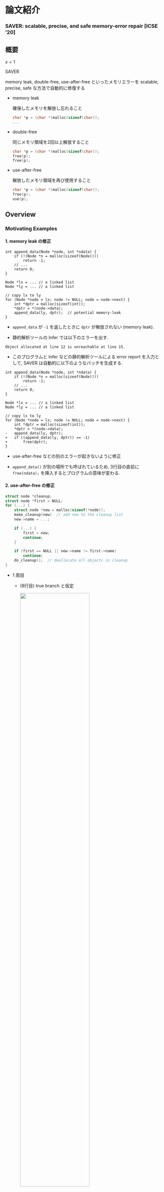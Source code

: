 # 論文紹介

### SAVER: scalable, precise, and safe memory-error repair [ICSE ’20]

## 概要

$x = 1$

SAVER

memory leak, double-free, use-after-free といったメモリエラーを scalable, precise, safe な方法で自動的に修復する

- memory leak

  確保したメモリを解放し忘れること

  ```c
  char *p = (char *)malloc(sizeof(char));
  ...
  ```

- double-free

  同じメモリ領域を2回以上解放すること

  ```c
  char *p = (char *)malloc(sizeof(char));
  free(p);
  free(p);
  ```

- use-after-free

  解放したメモリ領域を再び使用すること

  ```c
  char *p = (char *)malloc(sizeof(char));
  free(p);
  use(p);
  ```

## Overview

### Motivating Examples

#### 1. memory leak の修正

```c=
int append_data(Node *node, int *ndata) {
    if (!(Node *n = malloc(sizeof(Node))))
        return -1;
    // ...
    return 0;
}

Node *lx = ... // a linked list
Node *ly = ... // a linked list

// copy lx to ly
for (Node *node = lx; node != NULL; node = node->next) {
    int *dptr = malloc(sizeof(int));
    *dptr = *(node->data);
    append_data(ly, dptr);  // potential memory-leak
}
```

- `append_data` が `-1` を返したときに `dptr` が解放されない (memory leak).

- <p>静的解析ツールの Infer では以下のエラーを出す.</p>

```
Object allocated at line 12 is unreachable at line 15.
```

- <p>このプログラムと Infer などの静的解析ツールによる error report を入力として, SAVER は自動的に以下のようなパッチを生成する.</p>

```diff_c=
int append_data(Node *node, int *ndata) {
    if (!(Node *n = malloc(sizeof(Node))))
        return -1;
    // ...
    return 0;
}

Node *lx = ... // a linked list
Node *ly = ... // a linked list

// copy lx to ly
for (Node *node = lx; node != NULL; node = node->next) {
    int *dptr = malloc(sizeof(int));
    *dptr = *(node->data);
-   append_data(ly, dptr);
+   if ((append_data(ly, dptr)) == -1)
+       free(dptr);
}
```

- use-after-free などの別のエラーが起きないように修正

- `append_data()` が別の場所でも呼ばれているため, 3行目の直前に `free(ndata);` を挿入するとプログラムの意味が変わる.


#### 2. use-after-free の修正

```c
struct node *cleanup;
struct node *first = NULL;
for (...) {
    struct node *new = malloc(sizeof(*node));
    make_cleanup(new)  // add new to the cleanup list
    new->name = ...;

    if (...) {
        first = new;
        continue;
    }

    if (first == NULL || new->name != first->name)
        continue;
    do_cleanup();  // deallocate all objects in cleanup
}
```

- 1 周目
  - (8行目) true branch と仮定
  　　<p><img src="images/image-1.png" width="70%" /></p> 

- 2 周目
  - (8行目) false branch, (13行目) false branch と仮定 (`do_cleanup()` が実行)
     <p><img src="images/image-2.png" width="70%" /></p>

- 3 周目
  - (8行目) false branch と仮定
    <p><img src="images/image-3.png" width="45%" /></p>

  - `first` は dangling pointer (not NULL).
  
  - (13行目) `first->name` は use-after-free を引き起こす.

```diff_c=
struct node *cleanup;
struct node *first = NULL;
for (...) {
    struct node *new = malloc(sizeof(*node));
    make_cleanup(new)  // add new to the cleanup list
    new->name = ...;

    if (...) {
        first = new;
+       tmp = first->name;
        continue;
    }
   
-   if (first == NULL || new->name != first->name)
+   if (first == NULL || new->name != tmp)
        continue;
    do_cleanup();  // deallocate all objects in cleanup
}
```

- 修正してもプログラムの意味を変えない
  
  - 15行目での `first->name` と `tmp` の値は常に同じ


既存手法 ([FootPatch](https://dl.acm.org/doi/10.1145/3180155.3180250), [MemFix](https://dl.acm.org/doi/10.1145/3236024.3236079), [LeakFix](https://ieeexplore.ieee.org/abstract/document/7194597)) では deallocator の挿入または削除だけでメモリエラーを修正しようとするので, 上記の2つの例は修正できない.

### How SAVER works

簡単に SAVER の動作を説明する.

**Example Code**

```c=
p = malloc(1);  // o1
if (C)
    q = p;
else
    q = malloc(1);  // o2
*p = 1;
free(q);
```

- $\lnot C$ のとき object o1 が解放されない (memory leak)
  
  - 7行目の前に以下のコードを挿入したい

```c
if (not C) 
    free(p);
```

SAVER の動作ステップ

1. Object Flow Graph の作成
   
2. Object Flow Graph のラベルを変える
   
3. パッチの生成


#### 1. Object Flow Graph (OFG) の作成

- <p>初めに SAVER は静的ヒープ解析を行い, 入力プログラムを OFG に変換する</p>

```c=
p = malloc(1);  // o1
if (C)
    q = p;
else
    q = malloc(1);  // o2
*p = 1;
free(q);
```

<p><img src="images/image-4.png" width="50%" /></p>

- OFG の頂点はある program point と path condition での heap object を表す.

- OFG の辺はプログラムの制御フローを表し, その object で発生するイベント (alloc, free, use など) でラベル付けをする

#### 2. Object Flow Graph (OFG) のラベルを変える

OFG の赤い path のラベル列は free を含まないため, ここで memory-leak が起きる.

$$ \mathrm{alloc} \cdot \epsilon \cdot \mathrm{use} \cdot \epsilon \cdot \mathrm{unreach} $$

この path でも object が解放されるように空のラベル ( $\epsilon$ ) を free に置き換える.

$$ \mathrm{alloc} \cdot \epsilon \cdot \mathrm{use} \cdot \mathrm{free} \cdot \mathrm{unreach} $$

<p><img src="images/image-6.png" width="50%" /></p>

SAVERのラベルの変更方法は以下の4つ.

- (a) free の挿入
  
- (b) free の位置変更
  
- (c) use の位置変更
  
- (d) free の削除

<p><img src="images/image-5.png" width="80%" /></p>


#### 3. パッチの生成

<p><img src="images/image-6.png" width="50%" /></p>

6行目と7行目の間に `if (not C) free(p);` を挿入. ポインタ式 `p` は object $o_1$ の point-to 情報に含まれる (詳細は後述)

```diff_c=
  p = malloc(1);  // o1
  if (C)
      q = p;
  else
      q = malloc(1);  // o2
  *p = 1;
+ if (not C)
+     free(p);
  free(q);
```

<br/>
<br/>


## Approach Details

SAVER に与える入力

- プログラム $P$
  
  - control flow graph $(\mathbb{C}, \hookrightarrow, c_e, c_x)$
  
    - $\mathbb{C}$ : プログラムポイントの集合
  
    - $\hookrightarrow \in \mathbb{C} \times \mathbb{C}$ : 辺の集合
  
    - $c_e$ : entry points
  
    - $c_x$ : exit points
  
  - プログラムポイント $c \in \mathbb{C}$ におけるコマンド $cmd(c)$
  
    - $cmd \to x := y \ |\ x := * y \ |\ *x := y \ |\ \mathrm{alloc}(x) \ |\ \mathrm{free} (x) \ |\ \mathrm{assume} (b)$ 
  
    - $b \to x = n \ |\ x \neq n \ |\ x = y \ |\ x \neq y$
  
  - SAVER はC言語のすべてに対応している

- error report $R = (c_1, ev_1, c_2, ev_2)$ : scalability の向上のために使う
  
  - $(c_1, ev_1)$ : source
  
  - $(c_2, ev_2)$ : sink
  
    - $c_1, c_2 \in \mathbb{C}$ : program points
  
    - $ev_1, ev_2 \in Event = \{ \mathrm{alloc}, \mathrm{free}, \mathrm{use}, \mathrm{def}, \mathrm{unreach} \}$ : events
  
  - ex.) 静的解析器による memory leak の検出 (infer)
    ```
    An object allocated at line 1 is unreachable at line 5
    ```
    このとき $R = (1, \mathrm{alloc}, 5, \mathrm{unreach})$

    - memory leak: $(c_1, \mathrm{alloc}, c_2, \mathrm{unreach})$
  
    - double free: $(c_1, \mathrm{free}, c_2, \mathrm{free})$
  
    - use after free: $(c_1, \mathrm{free}, c_2, \mathrm{use/def})$

<br/>
<br/>


<!-- ここまで完成 !!!!!!!!!!!! -->


### Step1: OFG の構築

- Step 1-1 : Static Heap Analysis を行う
  
- Step 1-2 : この解析をもとに Object flow graph を構築する

#### Static Heap Analysis

- 正確な OFG を構築するために静的なヒープ解析を行う.
  
  - ポイント
  
    - path-sensitivity : error の起きるパスと通常のパスを分ける必要性
  
    - heap abstraction : linked list などのデータ構造に格納されたオブジェクトと外部のメモリオブジェクトを正確に区別するために, 各ヒープオブジェクトはそれが割り当てられた場所とオブジェクトを必ず指している変数の組で表す

- 抽象ドメイン

$$\begin{aligned}
A ~~~~~& \in ~~~~~~~\mathbb{D}~~~~~~~ = ~~~\mathbb{C} \rightarrow \mathcal{P}(\text {State}) \\
s ~~~~~& \in  ~~~ \text { State } ~~~ = ~~~ P C \times \text { Store } \\
\pi ~~~~~& \in  ~~~~~ P C ~~~~~~ = ~~~ \mathcal{P}(\text { Var } \times\{=, \neq\} \times(\text {Var}+\mathbb{Z})) \\
\sigma ~~~~~& \in ~~~ \text { Store } ~~~ = ~~~ \text { Loc } \rightarrow \mathcal{P}(\text {Heap}) \\
l ~~~~~& \in ~~~~~ \text { Loc } ~~~~ = ~~~ \text { Var }+\text { Heap } \\
h ~~~~~& \in  ~~~ \text { Heap } ~~~  = ~~~ \text { AllocSite } \times \mathcal{P}(\text {Var}) \\
a ~~~~~& \in  \text { AllocSite }  \subseteq ~~~ \mathbb{C}
\end{aligned}$$

<ul>

- 抽象要素 $A \in \mathbb{D}$ : プログラムポイントから到達可能な状態集合への関数
  
- 状態 $s = (\pi, \sigma) \in \text{State}$ : パス条件 $\pi$ と store $\sigma$ の組
  
- パス条件 $\pi$ : プログラムポイント $c$ までに取った分岐条件の集合
  
- store $\sigma$ : locations (variable or heap object) から heap object へのマップ (may-point-to を表す)
  
- heap object $h \in \text{Heap}$ : そのオブジェクトの allocation site と must-point-to 変数の組
  
</ul>

<br/>

<details>
<summary>Example</summary>

<p><img src="images/saver01.png" width="50%" /></p>

$\text{Heap} = \{ h_1, h_2, h_3, h_4 \}$

$h_1 = (a_1, \{ x \})$

$h_2 = (a_2, \{ \})$

$h_3 = (a_3, \{ y \})$

$h_4 = (a_4, \{ z, w \})$

$\sigma = \{ x \mapsto \{ h_1 \}, y \mapsto \{ h_3 \}, z \mapsto \{ h_4 \}, w \mapsto \{ h_4 \}, h_1 \mapsto \{ h_2, h_4 \}, h_2 \mapsto \{ h_3 \} \}$

</details>

<br/>

ゴールは関数 $F \in \mathbb{D} \to \mathbb{D}$ の最小不動点を見つけること.
(関数 $F$ : control flow graph に従って状態を遷移させていく)

$$F(X)=\lambda c \cdot f_c\left(\bigcup_{c^{\prime} \hookrightarrow c} X\left(c^{\prime}\right)\right)$$

<br/>

$f_c: \mathcal{P}(\text{State}) \to \mathcal{P}(\text{State})$ はプログラムポイント $c$ における遷移関数.
($s \in \text{State}$ : (パス条件, heap のポインタ情報))

$$f_c(S)=\left\{\left(f_c^{P C}(\pi), f_c^{\text {Store }}(\sigma)\right) \mid(\pi, \sigma) \in S \right\}$$

- path条件の更新 $f_c^{P C}(\pi) : PC \to PC$

    - $\text{assume}(b)$で $b$ の条件を追加. 条件式の値が変わると条件から取り除く.

$$f_c^{P C}(\pi)= \left\{\begin{array}{lll}
\pi \cup\{b\} & \cdots & c m d(c)=\text { assume}(b) \\
\pi \backslash \operatorname{Kill}(\pi, x) & \cdots & c m d(c)=x:=y \\
\pi \backslash \operatorname{Kill}(\pi, x) & \cdots & c m d(c)=x:=* y \\
\pi & \cdots & \text {otherwise }
\end{array} \right.$$

<ul>

- $\operatorname{Kill}(\pi, x)=\left\{\left(x^{\prime}, \_ , x^{\prime \prime}\right) \in \pi \mid x=x^{\prime} \vee x=x^{\prime \prime}\right\} \cup\left\{\left(x^{\prime}, \_ , n\right) \in\right. \left.\pi \mid x=x^{\prime}\right\}$

</ul>

- heap のポインタ情報の更新

$$ f_c^{\text{Store}}(\sigma) = \mathcal{T}_c \left( \phi_c(\sigma) | _{\text{reach}\left(\phi_c(\sigma)\right)}\right) $$ 

<ul>

- Store の更新式 $\phi_c : \text{Store} \to \text{Store}$

</ul>

$$\phi_c(\sigma)=\left\{ \begin{array}{lll}
\sigma[x \mapsto\{(c,\{x\} )\}] & \cdots & c m d(c)=\operatorname{alloc}(x) \\
\sigma[x \mapsto \sigma(y)] & \cdots & c m d(c)=x:=y \\
\sigma[x \mapsto \bigcup\{\sigma(l) \mid l \in \sigma(y)\}] & \cdots & c m d(c)=x:=* y \\
\sigma\left[\mathrm{S}_x \mapsto \sigma(y)\right][\mathrm{W}_x \stackrel{\text { weak }}{\mapsto} \sigma(y)] & \cdots & c m d(c)=* x:=y \\
\sigma & \cdots & \text { otherwise }
\end{array}\right.$$

<ul>
<ul>

- ただし $\sigma[X \mapsto Y]$ は strong-update, $\sigma[X \stackrel{\text{weak}}{\mapsto} Y]$ は weak-update を表す.

- $S_x = \{ (a, X) \in \sigma(x) \ |\ x \in X \}$ : オブジェクト内の変数に $x$ が含まれる  ($x$ が確実に指している)  オブジェクトの集合

- $W_x = \sigma(x)$ : $x$ が指しているかもしれないオブジェクトの集合
  
  (論文では $W_x = \sigma(x) \backslash S$ と書かれている)

</ul>
</ul>

<ul>

- 到達可能な変数, オブジェクト 

</ul>

$$reach(\sigma) = \left.\operatorname{lfp}\left(\lambda R . \operatorname{Var} \cup\left\{l \in \sigma\left(l^{\prime}\right) \mid l^{\prime} \in R\right\}\right)\right)$$

<ul>

- heap object 内の変数の更新式 

</ul>

$$ \mathcal{T} _ c(\sigma) = \bigsqcup_{(l, H) \in \sigma} \left[ \tau_c(l) \mapsto \left\{ \tau_c(h) \mid h \in H \right\} \right]$$

$$\begin{aligned}
& \tau_c(x) = x \\
& \tau_c((a, X))= \\
& \left\{\begin{array}{lll}
\{(a, X \backslash\{x\} )\} & \cdots & \operatorname{cmd}(c)=\operatorname{alloc}(x) \text { or } x:=* y \\
\{(a, X \backslash\{x\} \cup\{x \mid y \in X\} )\} & \cdots & c m d(c)=x:=y \\
\{(a, X)\} & \cdots & \text { otherwise }
\end{array}\right.
\end{aligned}$$

<ul>
<ul>

- ただし $cmd(c) = \text{alloc}(x)$ のとき $\phi_c$ によって作られた $(c, \{ x \})$ の $x$ は取り除かない. 

</ul>
</ul>

<br/>

<details>
<summary><span style="color: red; ">Question</span></summary>

<p><img src="images/saver01.png" width="50%" /></p>

$\text{Heap} = \{ h_1, h_2, h_3, h_4 \}$

$h_1 = (a_1, \{ x \}), ~~h_2 = (a_2, \{ \}), ~~h_3 = (a_3, \{ y \}), ~~h_4 = (a_4, \{ z, w \})$

$\sigma = \{ x \mapsto \{ h_1 \}, y \mapsto \{ h_3 \}, z \mapsto \{ h_4 \}, w \mapsto \{ h_4 \}, h_1 \mapsto \{ h_2, h_4 \}, h_2 \mapsto \{ h_3 \} \}$

```
y := *x
```

$c m d(c)=y:=* x$ のとき

(1)   $~~~\sigma$ に $\phi_c$ を適用させた後の $\sigma(y)$

$$\phi_c(\sigma)=\sigma[y \mapsto \bigcup\{\sigma(l) \mid l \in \sigma(x)\}]$$

<details>
<summary> <span style="color: red; "> 答え </span> </summary>

$$\sigma(y) = \{ h_2, h_4 \}$$

</details>

(2)   $~~~h_1, h_2, h_3, h_4$ にそれぞれ $\tau_c$ を適用させたとき

$$\tau_c((a, X))= \{(a, X \backslash\{y\} )\}$$

<details>
<summary> <span style="color: red; "> 答え </span> </summary>

$h_1 = (a_1, \{ x \})$

$h_2 = (a_2, \{ \})$

$h_3 = (a_3, \{ \})$

$h_4 = (a_4, \{ z, w \})$

</details>

</details>




<br/>
<br/>

#### Object Flow Graph

プログラム $P = (\mathbb{C}, \hookrightarrow, c_e, c_x)$ と静的ヒープ解析の結果 $A$ から OFG を構築する.

OFG $G = (V, E, M, \Lambda)$ は4つの要素からなる.

$$\begin{array}{ll}
V \subseteq \mathbb{C} \times P C \times \text { Heap }, & E \subseteq V \times V \\
M \in V \rightarrow \mathcal{P}(\text {Exp}), & \Lambda \in E \rightarrow \text { Event } \cup\{\epsilon\}
\end{array}$$

- 頂点 $V \subseteq \mathbb{C} \times P C \times \text { Heap }$

  - <p>各プログラムポイント $c$, パス条件 $\pi$, 到達可能なヒープオブジェクト $h \in \text{range}(\sigma)$ について1つの頂点を作る.</p>

$$\begin{aligned}
V & =\left\{(c, \pi, h) \mid c \in \mathbb{C} \backslash\left\{c_e, c_x\right\} \wedge(\pi, \sigma) \in A(c) \wedge h \in \text { range }(\sigma)\right\} \\
& \cup\left\{\left(c_e, \text { true }, \perp\right),\left(c_x, \text { true }, \perp\right)\right\}
\end{aligned}$$

<ul>

- プログラムポイント $c$
  
- パス条件 $\pi$
  
- ヒープオブジェクト $h$
  
- entry $(c_e, true, \bot)$
  
- exit $(c_x, true, \bot)$

</ul>

- 辺 $E \subseteq V \times V$

  - <p>$(c_1, \pi_1, h_1)$ が $(c_2, \pi_2, h_2)$ を生成するとき, 2つの頂点に辺を張る.</p>

$$
c_1 \hookrightarrow c_2 \ \ \wedge \ \ \pi_2=f_{c_2}^{P C}\left(\pi_1\right) \ \ \wedge \ \ h_2=\tau_{c_2}\left(h_1\right)
$$

<ul>

- <p>entry $(c_e, true, \bot)$ から前の頂点が存在しない頂点への辺, 後の頂点が存在しない頂点から exit $(c_x, true, \bot)$ への辺を張る</p>

</ul>


- $M \in V \rightarrow \mathcal{P}(\text {Exp})$

  - それぞれの頂点 (= heap object) について, その object を指すようなポインタ式を対応させる

$$
M((c, \pi, h))=\{e \in \operatorname{Exp} \mid(\_, \sigma) \in A(c) \wedge h \in \llbracket e \rrbracket(\sigma)\}
$$

<ul>

- $Exp = \{ x, *x ~|~ x \in Var\}$

- $\llbracket x \rrbracket(\sigma)=\sigma(x)$

- $\displaystyle \llbracket * x \rrbracket(\sigma)=\bigcup\{\sigma(l) \mid l \in \sigma(x)\}$

</ul>



- $\Lambda \in E \rightarrow \text {Event} \cup \{\epsilon\}$
  - それぞれの辺に event のラベル付けをする.

$$
\begin{aligned}
& \Lambda\left(\left(c_1, \pi_1, h_1\right),\left(c_2, \pi_2, h_2\right)\right)= \\
& \begin{cases}\text { alloc } & \text { if } c m d\left(c_2\right)=\operatorname{alloc}(x) \wedge h_2=\left(c_2,\{x\}\right) \\
\text { free } & \text { if } \operatorname{cmd}\left(c_2\right)=\text { free }(x) \wedge x \in M\left(\left(c_2, \pi_2, h_2\right)\right) \\
\text { def } & \text { if } \operatorname{cmd}\left(c_2\right)=* x:=y \wedge x \in M\left(\left(c_2, \pi_2, h_2\right)\right) \\
\text { use } & \text { if } \operatorname{cmd}\left(c_2\right)=x:=* y \wedge y \in M\left(\left(c_2, \pi_2, h_2\right)\right) \\
\text { unreach } & \text { if }\left(c_2, \pi_2, h_2\right)=\left(c_x, \text { true, } \perp\right) \\
~\epsilon \text { (empty event) } & \text { otherwise }\end{cases}
\end{aligned}
$$




<details>
<summary>Example</summary>

```c
 1  p = malloc(1);  // o1
 2  if (C)
 3      q = p;
 4  else
 5      q = malloc(1);  // o2
 6  *p = 1;
 7  free(q);
```

<p><img src="images/image-4.png" width="50%" /></p>

- 頂点 $V \subseteq \mathbb{C} \times P C \times \text { Heap }$
  
  - $(1, true, o_1), (7, C, o_1)$ など

- 辺 $E \subseteq V \times V$

  - $((6, C, o_1), (7, C, o_1))$ など

- $M \in V \rightarrow \mathcal{P}(\text {Exp})$
  
  - $M((6, C, o_1)) = \{ p, q \}, ~M((5, \lnot C, o_2)) = \{ q \}$ など

- $\Lambda \in E \rightarrow \text {Event} \cup \{\epsilon\}$
  
  - $\Lambda(((6, C, o_1), (7, C, o_1))) = \text{free}$ など
  
</details>

<br/>
<br/>



### Step2: OFG のラベルを変える

OFG のラベルをすべての object が安全に解放されるように置き換える.

<p><img src="images/image-4.png" width="50%" /></p>

<p><img src="images/image-6.png" width="50%" /></p>


#### Error Paths

直感的には, Error report に基づいた source から sink への OFG 上のすべての path.

   - ex.) double-free: 1度目の free を表す頂点から2度目の free を表す頂点までのすべてのパス

Error report $R = (c_1, ev_1, c_2, ev_2)$ からその source $(c_1, ev_1)$ と sink $(c_2, ev_2)$ に一致する OFG 上の頂点を $V^{c_1}_{ev_1}, V^{c_2}_{ev_2}$ とする.

$$\begin{aligned}
& V_{e v_1}^{c_1}=\left\{v \in V \mid v=\left(c_1,\_,\_\right) \wedge \exists v^{\prime} .\left(v^{\prime}, v\right) \in E \wedge \Lambda\left(\left(v^{\prime}, v\right)\right)=e v_1\right\} \\
& V_{e v_2}^{c_2}=\left\{v \in V \mid v=\left(c_2,\_,\_\right) \wedge \exists v^{\prime} .\left(v^{\prime}, v\right) \in E \wedge \Lambda\left(\left(v^{\prime}, v\right)\right)=e v_2\right\}
\end{aligned}$$

<p><img src="images/saver05.png" width="40%" /></p>

$\operatorname{Paths}(G)$ を $G$ のすべての path とする. path $p = e_1 \cdots e_n$ としたとき, $\Lambda (p) = \Lambda (e_1) \cdots \Lambda (e_n)$ (ラベルの連結)で表す.

このとき, error path $EP(G, R)$ は

$$E P(G, R)=\left\{p \in \operatorname{Paths}(G) \mid\left(p_0, p_{\dashv}\right) \in V_{e v_1}^{c_1} \times V_{e v_2}^{c_2} \wedge \Lambda(p) \in \mathcal{R}_{e v_2}^{e v_1}\right\}$$

ただし, $p_0, p_{\dashv}$ は path $p$ の最初と最後の辺を表す.

また, $\mathcal{R}_{e v_2}^{e v_1}$ は event の string の集合.

$$\begin{aligned}
\mathcal{R}_{\text {unreach}}^{\text {alloc}} & = \text {alloc (use | def)}{ }^* \text { unreach } \\
\mathcal{R}_{\text {free}}^{\text {free}} & = \_^* \text{free}\_^* \text{free}\_^* \\
\mathcal{R}_{\text {use}}^{\text {free}}=\mathcal{R}_{\text {def}}^{\text {free}} & = \_^* \text{free}\_^* \text {alloc (use | def)}\_^*
\end{aligned}$$

- $\mathcal{R}_{\text {unreach}}^{\text {alloc}}$ : memory leak
- $\mathcal{R}_{\text {free}}^{\text {free}}$ : double free
- $\mathcal{R}_{\text {use}}^{\text {free}}, \mathcal{R}_{\text {def}}^{\text {free}}$  : use after free


<details>
<summary>Example</summary>

```c
 1  p = malloc(1);  // o1
 2  if (C)
 3      q = p;
 4  else
 5      q = malloc(1);  // o2
 6  *p = 1;
 7  free(q);
```

<p><img src="images/image-4.png" width="50%" /></p>

$V_{e v_1}^{c_1}$: $(1, true, o_1)$

$V_{e v_2}^{c_2}$: exit node

Error path は赤いパス

</details>


<br/>

#### Labeling Operators

Labeling operator には4種類ある.

- free の挿入
- free の削除
- free の位置変更
- use の位置変更 


$$\begin{array}{llll}
\text { free }_e^{+}(\Lambda) & = & \Lambda \{e \mapsto \text {free} \}  & \text { if } \Lambda(e)=\epsilon \\
\text { free }_e^{-}(\Lambda) & = & \Lambda \{ e \mapsto \epsilon \} & \text { if } \Lambda(e)=\text { free} \\
\text { free }_{e_1, e_2}^{\leadsto}(\Lambda) & = & \Lambda \left\{ e_1 \mapsto \epsilon, e_2 \mapsto \text { free } \right\} & \text { if } \Lambda (e_1) = \text {free} \wedge \Lambda (e_2)=\epsilon \\
\text { use }_{e_1, e_2}^{\leadsto}(\Lambda) & = & \Lambda \left\{e_1 \mapsto \epsilon, e_2 \mapsto \text { use } \right\} & \text { if } \Lambda(e_1)=\text {use} \wedge \Lambda(e_2)=\epsilon
\end{array}$$

Labeling operator の集合 $\mathcal{O} = \{ o_1, \dots, o_n \}$

新しいラベルに書き換える関数 $\mathcal{O}(\Lambda)=\left(o_1 \circ \cdots \circ o_n\right)(\Lambda)$

<br/>

#### Finding Labeling Operators

$G' = (V, E, M, \mathcal{O}(\Lambda))$ を OFG $G$ を $\mathcal{O}$ によってラベルを書き換えた OFG とする.

ここでの目標は以下を満たす labeling operator の集合 $\mathcal{O}$ を見つけること.

1. error path がない $EP(G', R) = \emptyset$
2. $G$ で存在しないエラーは $G'$ でも存在しない
3. $G'$ と $G$ の動作は変わらない

<br/>

#### Algorithm

入力: OFG $G$, error report $R$
出力: 上の条件を満たすすべてのあり得る $\mathcal{O}$ の集合

<p><img src="images/saver02.png" width="60%" /></p>

worklist $W$ は組 $(\mathcal{O}, S)$ の集合

<ul>

  - $\mathcal{O}$ : それまでのアルゴリズムの計算で安全に (別のエラーを追加することなく) ラベルを変更できる labeling operater の集合
  - $S$ (探索空間) : $\mathcal{O}$ を適用した新しいグラフ $G'$ に対して, 1回のラベルの変更 $o \in S$ 適用したときに, 安全であるような $o$ の集合

</ul>

- 探索空間 $S$ の初期値は可能性のあるラベルの変更すべて
  - ex.) free の挿入であれば, error path 上のラベルが $\epsilon$ の辺をすべて free を挿入する候補としておく

<p><img src="images/saver06.png" width="15%" /></p>

<p><img src="images/saver03.png" width="60%" /></p>

<ul>

  - (4行目) worklist から1つ取り出す
  - (5行目) $\mathcal{O}$ を OFG $G$ に適用
  - (6, 7行目) もし $G'$ の error path がなければ解に追加

</ul>

<p><img src="images/saver04.png" width="60%" /></p>

<ul>

  - (9行目) $G'$ に対して labeling operator $o$ を適用したときに新しいエラーを引き起こさない $o$ の集合 (探索空間を減らす)
  - (10, 11, 12 行目) $S' \neq \emptyset$ のとき $S'$ から labeling operator を1つ取り出し, worklist に $(\mathcal{O} \cup \{ o \}, S'), (\mathcal{O}, S')$ を追加

</ul>



<br/>

<br/>

- $\mathsf{InitSerarchSpace}(G,R)$

  - 各エラーに対して使われる labeling operator
    - memory leak: $\text {free}_e^{+}, \text {free}_{e_1, e_2}^{\leadsto}$ (free の追加, freeの位置変更)
    - double free: $\text {free}_e^{-}$ (free の削除)
    - use after free: $\text {free}_{e_1, e_2}^{\leadsto}, \text {use}_{e_1, e_2}^{\leadsto}$ (free の位置変更, use の位置変更)


$$
\begin{aligned}
& \text { InitSearchSpace }\left(G,\left(c_1, e v_1, c_2, e v_2\right)\right)= \\
& \begin{cases}\left\{\mathcal{S}_{\text {free}^{+}}^{M L}, \mathcal{S}_{\text {free}^{\leadsto}}^{M L}\right\} & \text { if } e v_1=\text { alloc } \wedge e v_2=\text { unreach } \\
\left\{\mathcal{S}_{\text {free}^{-}}^{D F}\right\} & \text { if } e v_1=\text { free } \wedge e v_2=\text { free } \\
\left\{\mathcal{S}_{\text {free }^{\leadsto}}^{UAF}, \mathcal{S}_{\text {use}^{\leadsto}}^{U A F}\right\} & \text { if } e v_1=\text { free } \wedge\left(e v_2=\text { use } \vee e v_2=\text { def }\right)\end{cases}
\end{aligned}
$$

<ul>

- 直感的には可能性のある操作をすべて追加しておく
  - ex.) free の挿入であれば, error path 上のラベルが $\epsilon$ の辺をすべて free を挿入する候補としておく

</ul>

$$
\begin{aligned}
& \mathcal{S}_{\text {free}^{+}}^{ML} = \left\{\text {free}_e^{+} ~|~ e \in E \wedge \Lambda(e)=\epsilon \wedge e \in EP(G, R)\right\} \\
& \mathcal{S}_{\text{free}^{\leadsto}}^{ML} = \{ \text{free}^{\leadsto}_{e_1, e_2} ~|~ e_1, e_2 \in E, \Lambda(e_1)=\text{free} \wedge \Lambda(e_2)=\epsilon \wedge \\
&~~~~~~~~~~~~~ e_1 \notin EP(G, R) \wedge e_2 \in E P(G, R) \} \\
& \mathcal{S}_{\text{free}^{-}}^{DF} = \{\text{free}_e^{-} ~|~ e \in E \wedge \Lambda(e)=\text { free } \wedge e \in E P(G, R) \} \\
& \mathcal{S}_{\text{free}^{\leadsto}}^{UAF} = \{\text{free}_{e_1, e_2}^{\leadsto} ~|~ e_1, e_2 \in E, \Lambda(e_1)=\text{free} \wedge \Lambda(e_2)=\epsilon \wedge \\
&~~~~~~~~~~~~~ e_1 \in EP(G, R) \wedge e_2 \notin EP(G, R) \wedge e_1 \leadsto e_2 \} \\
& \mathcal{S}_{\text{use}^{\leadsto}}^{UAF} = \{\text{use}_{e_1, e_2}^{\leadsto} ~|~ e_1, e_2 \in E, \Lambda(e_1)=\text{use} \wedge \Lambda(e_2)=\epsilon \wedge \\
&~~~~~~~~~~~~~ e_1 \in EP(G, R) \wedge e_2 \notin EP(G, R) \wedge e_2 \leadsto e_1 \} \\
\end{aligned}
$$

<br/>

- $\mathsf{Safe}(G,o)$

  - OFG $G$ に labeling operator $o$ を適用したときに新しいエラーを引き起こさないかチェックする
  
    - $E_{ev}$: $G$ の中でラベルが $ev$ の辺の集合
    - $e_1 \leadsto e_2$: 辺 $e_1$ から辺 $e_2$ に到達可能
    - $E_1 \preceq_{\text{dom}} e, E_1 \preceq_{\text{postdom}} e$ : $E_1$ が $e$ を支配する
      
      ($e$ に到達するすべてのパスが $E_1$ 内の辺を通る )

  - $o = \text {free}_e^{+}$ のとき
  
$$\forall e^{\prime} \in \left( E_{\text {free }} \cup\{e\} \right) . e^{\prime} \not \leadsto e ~~\wedge~~ \forall e^{\prime} \in \left( E_{\text {free}} \cup E_{\text {use}} \cup E_{\text {def}} \right) . e \not \leadsto e^{\prime}$$

<ul>
<ul>

- 新しい double free と use after free を引き起こさない

</ul>
</ul>

<ul>

- $o = \text {free}_e^{-}$ のとき

</ul>

$$E_{\text{free}} \preceq_{\text{dom}} e \lor E_{\text{free}} \preceq_{\text{postdom}} e$$

<ul>
<ul>

- 新しい memory leak を引き起こさない

</ul>
</ul>

<ul>

- $o = \text{free}_{e_1, e_2}^{\leadsto}$ のとき

</ul>

$$\begin{array}{r}
\left(E_{\text {free}} \cup \{e_2\} \preceq_{\text {dom}} e_1 \vee E_{\text {free}} \cup \{e_2\} \preceq_{\text{postdom}} e_1 \right) \wedge \\
\forall e \in \left( \left( E_{\text{free}} \backslash \{e_1\} \right) \cup \{e_2\}\right) . e \not \leadsto e_2 \wedge \\
\forall e \in \left( E_{\text{free}} \cup E_{\text{use}} \cup E_{\text{def}} \backslash \{e_1\} \right) . e_2 \not \leadsto e
\end{array}$$

<ul>
<ul>

- 1行目は memory leak を起こさない, 2行目は double free を起こさない, 3行目は double free と use after free を起こさない条件を表す.

</ul>
</ul>

<ul>

- $o = \text{use}_{e_1, e_2}^{\leadsto}$ のとき

</ul>

<ul>
<ul>

- 新たに use after free を引き起こさない

</ul>
</ul>

$$\forall e \in E_{\text{free}} . e \not \leadsto e_2$$

<ul>
<ul>

- プログラムの意味を変えない

  $e_1$ と $e_2$ の間に定義がない, $e_2$ から必ず $e_1$ に到達する


</ul>
</ul>

$$\left(\nexists e \in E_{\text {def }} . e_2 \leadsto e \wedge e \leadsto e_1\right) \wedge e_2 \preceq_{\text {dom }} e_1$$

<br/>


- アルゴリズムの注意点
  - $\mathcal{O}$ には同じ種類の labeling operator しか含まないようにする.
    - 修復精度を大きく損なうことなく, 効率を上げる.


<br/>
<br/>

### Step3: パッチの生成

今までのアルゴリズムで labering operator の集合 $\mathcal{O}$ の集合 $C$ が求められた.

- $C = \emptyset$ のとき, 修正に失敗. 
- $\mathcal{O} \in C$ でパッチの生成を試みる. 成功すればそれを最終結果とし, 失敗すれば次のパッチ候補 $\mathcal{O}' \in C$ でパッチ生成を試みる. $C$の中でパッチの生成に成功する候補がない場合は, 修正に失敗したとする.

#### $\mathcal{O} \in C$ でのパッチの生成方法 

- $\mathcal{O} = \{ \text {free}_{e_1}^{+}, \dots,  \text {free}_{e_n}^{+} \}$
  - 直感的には同じプログラムポイントに free を挿入すべきものはまとめる
  - 合同関係

$$\text { free }_{e_i}^{+} \sim \text { free }_{e_j}^{+} \Longleftrightarrow \operatorname{dest}(e_i)=\operatorname{dest}(e_j)$$

$$\operatorname{dest}(\_, (c,\_,\_)) = c$$

<ul>

- $Q$ : すべての合同クラスの集合

</ul>

$$Q=\left\{(\operatorname{dest}(e), O) \mid O \in \mathcal{O} /\sim \wedge \text { free }_e^{+} \in O\right\}$$

<ul>

- それぞれのクラス $(c_i, O_i) \in Q$ で以下のプログラムをプログラムポイント $c_i$ に挿入する.

</ul>

$$\text {if}(\pi_i) \text { free}(\exp _i)$$

<ul>
<ul>

- パス条件 $\pi_i$ : free を挿入するオブジェクトが満たすべき条件の論理和を取る.

</ul>
</ul>

$$\pi_i=\bigvee_{(\_,\pi_{j},\_) \in V_i} \pi_j$$

<ul>
<ul>
<ul>

- $V_i = \{ v ~|~ \text {free}_{e}^{+} \in O_i \wedge e = (\_, v) \}$ : free を挿入するオブジェクト (頂点)

</ul>

- $\exp_i$: OFG 上の $M$ から $V_i$ のオブジェクトを指していて, かつ他のオブジェクトを指していない変数を選択する.(その頂点のオブジェクトだけを指すような変数)

</ul>
</ul>

$$\exp \in \bigcap_{v \in V_i} M(v) \wedge \exp \notin \bigcup_{V_i^{\prime} \backslash V_i} M(v)$$

<ul>
<ul>
<ul>

- $V'_i = \{ (c_i, \pi', \_) \in V ~|~ \pi_i \wedge \pi' \text{ is satisfiable } \}$ : $c_i$ で利用可能な, パス条件 $\pi_i$ を満たすオブジェクトを表す頂点の集合

</ul>
</ul>
</ul>

- $\mathcal{O} = \{ \text {free}_{e_1}^{-}, \dots,  \text {free}_{e_n}^{-} \}$

  - 合同クラスの集合を作るまでは $\text {free}_{e}^{+}$ の時と同じ
  - それぞれのクラス $(c_i, O_i) \in Q$ で, $c_i$ の free 文を削除し, $c_i$ に $~\text {if}(\lnot \pi_i) \text { free}(\exp _i)~$ を挿入する.

- $\mathcal{O} = \{ \text{free}_{e_1, e'_1}^{\leadsto}, \dots,  \text{free}_{e_n, e'_n}^{\leadsto} \}$

  - 合同関係

$$\text { free }_{e_i, e_i^{\prime}}^{\leadsto} \sim \text { free }_{e_j, e_j^{\prime}}^{\leadsto} ~~\Longleftrightarrow~~ \operatorname{dest}(e_i)=\operatorname{dest}(e_j) \wedge \operatorname{dest}(e_i^{\prime})=\operatorname{dest}(e_j^{\prime})$$

<ul>

- $Q = \{ (c_1, c'_1, O_1), \dots , (c_n, c'_n, O_n) \}$ : すべての合同クラスの集合

- それぞれのクラス $(c_i, c'_i, O_i) \in Q$
  - $c_i$ の free 文を削除し, $c_i$ に $~\text {if}(\lnot \pi_i) \text { free}(\exp _i)~$ を挿入する.
  - $c'_i$ に $~\text {if}\left(\pi'_i\right) \text { free}(\exp _i)~$ を挿入する.

</ul>

- $\mathcal{O} = \{ \text{use}_{e_1, e'_1}^{\leadsto}, \dots,  \text{use}_{e_n, e'_n}^{\leadsto} \}$

  - $Q = \{ (c_1, c'_1, O_1), \dots , (c_n, c'_n, O_n) \}$ : すべての合同クラスの集合

  - それぞれのクラス $(c_i, c'_i, O_i) \in Q$
    - $c_i$ でのload命令 $x := *y$ を $\text {if}(\pi_i) ~~x := t~ ~\text{else} ~~x := *y$ に置き換え
    - $c'_i$ で $\text {if}(\pi'_i) ~~t := *y$ を挿入


### Scalability の向上

今までのアルゴリズムを単純に適用しても大きなプログラムは扱えない. Scalability の向上のために以下の2つの手法を用いる

- Slicing
- Selective Path-Sensitivity

#### Slicing

input error report $R = (c_1, ev_1, c_2, ev_2)$ から手続き間のスライスを行う

- ヒープ解析は $f_{parent}$ から行い, $f_{parent}$ から到達不可能な関数の解析は行わない

  - $f_{src},~f_{sink}$: source($c_1$) と sink($c_2$) の関数

  - $f_{parent}$: $f_{src}$ と $f_{sink}$ の共通の呼び出し元

- sound な事前解析を行いヒープオブジェクトに副作用のない関数は解析を行わない

<p><img src="images/saver07.png" width="60%" /></p>
  
#### Selective Path-Sensitivity

最終的な修正率が向上する可能性がある場合のみ path-sensitive に解析を行う ( path-sensitive な解析を行う必要性が少ないとき状態を merge する)

- 2つの状態 $(\pi_1, \sigma_1),~(\pi_2, \sigma_2)$ を join すると $(\pi_1 \cup \pi_2, \sigma_1 \sqcup \sigma_2)$ (論文では $\pi_1 \cap \pi_2$ と書かれていた)

- 2つの状態が以下に関して等価であるとき merge 可能である

  メモリエラーに関するプログラム実行の特徴から, エラーのある経路を merge し, 通常の実行を正確に解析できるように設計している

  - (1) null を指す変数の集合
    
    ポインタが null 化されたり割り当てに失敗する状態を区別する

  - (2) 同じオブジェクトを指す変数の集合

    

  - (3) 返り値とその値

    メモリエラーのシグナルとして使用される異なる戻り値を持つ状態を区別する


## Evaluation

### memory leak 修復の評価

Infer でメモリリークを検出し, メモリエラーの修復を SAVER と 既存のメモリ修復ツール FootPatch で比較した. その他のツール (MemFix, LeakFix) はベンチマークプログラムではスケールしない, エラーを起こすため除外.

オープンソースの選定基準

- Infer がビルドエラーを生成しない
- 少なくとも 1つの 正しいメモリエラーの検知 (true positive)があり, すべてのエラー検知が 100個未満

これら 10個のオープンソースで Infer は 162個 のエラーを出力. 

- 正しい検知: 96個
- 誤検知: 66個

表の見方 (パッチがエラーを正しく修正しているかの判断は手動)

正しい検知 (T), 誤検知 (F) に対して

- G: パッチを生成した
- ✔︎: 正しいパッチ (報告されたエラーを完全に無くし, 他のエラーを追加しなかったパッチ) を生成した
- △: パッチは別のエラーを追加しないが, 報告されたエラーを完全に修復できなかった
- ×: パッチが新たなエラーを引き起こした

<p><img src="https://i.imgur.com/MQIidrA.png" width="100%" /></p>

- 96件の正しいエラー検知に対して SAVER は 71個 (74%) のエラーを正しく修正した
  - 条件付きのパッチを生成できることで高い修正率を可能にした
- SAVER はメモリエラーの誤検知に対してパッチを生成していない
  
- FootPatch は正しいエラー検知に対して 19個 (20%) のエラーを正しく修正した
- FootPatch はメモリエラーの誤検知に対してもパッチを生成し, 25個の安全ではないパッチを生成した
- FootPatch は全部で 52個のパッチを生成し, そのうち30個 (58%)は新しいエラーを導入した


SAVER は不完全なパッチを 1つ生成した

- 関数 f がメモリリークの有無に関わらず 0 を返すことがある
- エラーのないパスとエラーのあるパスを区別できるように関数 f の本体を修復しないとメモリリークを修正できない

```c
int f (void *p) {
    if (...) return 0;  // memory leak
    if (...) return 1;  // memory leak
    return 0;  // no memory leak
}

int g (void *p) {
    x = f(p);
    /* SAVER:  if (x == -1) free(p); */
}
```

### use-after-free と double-free 修復の評価

オープンソースから use-after-free と double-free に関連する 34件のエラーレポートを使用した. Infer はエラーを検出できなかったため手動でエラーレポートを作成した.

<p><img src="https://i.imgur.com/5SmQeEd.png" width="50%" /></p>

- 34件の use-after-free と double-free エラーに対して 15個 (44%) のエラーを正しく修正した

### Limitations

SAVER はカスタム allocator や deallocatoer の修復ができない

- lxc での例

```c
void put_ctx(ctx *ctx) {
    ...  // some side-effect
    free(ctx);
}

void clone_payload(struct s *s) {
    put_ctx(s->init);   // second call
}

...
init = s->init;
put_ctx(init);  // first call
clone_payload(s);  // double-free
```

- 3行目の free を削除すると(別の場所で) memory-leak が発生するためできない
- `clone_payload(s);` を削除するのは `put_ctx()` での副作用を削除しプログラムの意味を変えてしまうためできない
- これが最も多い失敗パターン (2個目の表の 60%以上)

### Scalability の評価

- Slicing によって snort-2.9.13 の全 7469個の関数のうち 14個の関数にスライスされた (99.8%削減)
- Selective path-sensitivity は高い修正率に貢献した

<p><img src="https://i.imgur.com/8AKmJlS.png" width="65%" /></p>

<ul>

- FULL: full path-sensitivity
- SEL: selective path-sensitivity
- NON: path-insensitivity

</ul>

- NON は不正確, FULL は制限時間内にパッチを生成できないことが多いため, SEL はこの 3つの中で高い修正率を達成している

- SEL は FULL の 6% 以下のコストで 97%の精度

